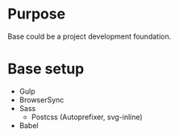# Purpose
Base could be a project development foundation.

# Base setup
* Gulp
* BrowserSync
* Sass
	- Postcss (Autoprefixer, svg-inline)
* Babel
